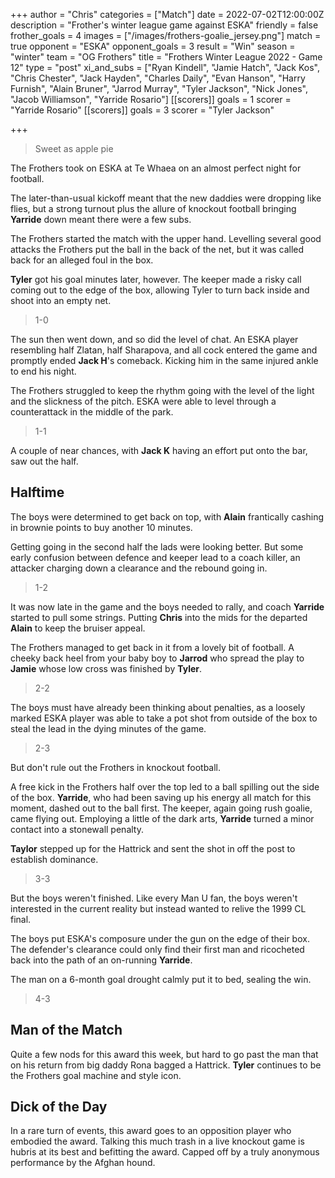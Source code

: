 +++
author = "Chris"
categories = ["Match"]
date = 2022-07-02T12:00:00Z
description = "Frother's winter league game against ESKA"
friendly = false
frother_goals = 4
images = ["/images/frothers-goalie_jersey.png"]
match = true
opponent = "ESKA"
opponent_goals = 3
result = "Win"
season = "winter"
team = "OG Frothers"
title = "Frothers Winter League 2022 - Game 12"
type = "post"
xi_and_subs = ["Ryan Kindell", "Jamie Hatch", "Jack Kos", "Chris Chester", "Jack Hayden", "Charles Daily", "Evan Hanson", "Harry Furnish", "Alain Bruner", "Jarrod Murray", "Tyler Jackson", "Nick Jones", "Jacob Williamson", "Yarride Rosario"]
[[scorers]]
goals = 1
scorer = "Yarride Rosario"
[[scorers]]
goals = 3
scorer = "Tyler Jackson"

+++
> Sweet as apple pie

The Frothers took on ESKA at Te Whaea on an almost perfect night for football.

The later-than-usual kickoff meant that the new daddies were dropping like flies, but a strong turnout plus the allure of knockout football bringing **Yarride** down meant there were a few subs.

The Frothers started the match with the upper hand. Levelling several good attacks the Frothers put the ball in the back of the net, but it was called back for an alleged foul in the box.

**Tyler** got his goal minutes later, however. The keeper made a risky call coming out to the edge of the box, allowing Tyler to turn back inside and shoot into an empty net.

> 1-0

The sun then went down, and so did the level of chat. An ESKA player resembling half Zlatan, half Sharapova, and all cock entered the game and promptly ended **Jack H**'s comeback. Kicking him in the same injured ankle to end his night.

The Frothers struggled to keep the rhythm going with the level of the light and the slickness of the pitch. ESKA were able to level through a counterattack in the middle of the park.

> 1-1

A couple of near chances, with **Jack K** having an effort put onto the bar, saw out the half.

## Halftime

The boys were determined to get back on top, with **Alain** frantically cashing in brownie points to buy another 10 minutes.

Getting going in the second half the lads were looking better. But some early confusion between defence and keeper lead to a coach killer, an attacker charging down a clearance and the rebound going in.

> 1-2

It was now late in the game and the boys needed to rally, and coach **Yarride** started to pull some strings. Putting **Chris** into the mids for the departed **Alain** to keep the bruiser appeal.

The Frothers managed to get back in it from a lovely bit of football. A cheeky back heel from your baby boy to **Jarrod** who spread the play to **Jamie** whose low cross was finished by **Tyler**.

> 2-2

The boys must have already been thinking about penalties, as a loosely marked ESKA player was able to take a pot shot from outside of the box to steal the lead in the dying minutes of the game.

> 2-3

But don't rule out the Frothers in knockout football.

A free kick in the Frothers half over the top led to a ball spilling out the side of the box. **Yarride**, who had been saving up his energy all match for this moment, dashed out to the ball first. The keeper, again going rush goalie, came flying out. Employing a little of the dark arts, **Yarride** turned a minor contact into a stonewall penalty.

**Taylor** stepped up for the Hattrick and sent the shot in off the post to establish dominance.

> 3-3

But the boys weren't finished. Like every Man U fan, the boys weren't interested in the current reality but instead wanted to relive the 1999 CL final.

The boys put ESKA's composure under the gun on the edge of their box. The defender's clearance could only find their first man and ricocheted back into the path of an on-running **Yarride**.

The man on a 6-month goal drought calmly put it to bed, sealing the win.

> 4-3

## Man of the Match

Quite a few nods for this award this week, but hard to go past the man that on his return from big daddy Rona bagged a Hattrick. **Tyler** continues to be the Frothers goal machine and style icon.

## Dick of the Day

In a rare turn of events, this award goes to an opposition player who embodied the award. Talking this much trash in a live knockout game is hubris at its best and befitting the award. Capped off by a truly anonymous performance by the Afghan hound.